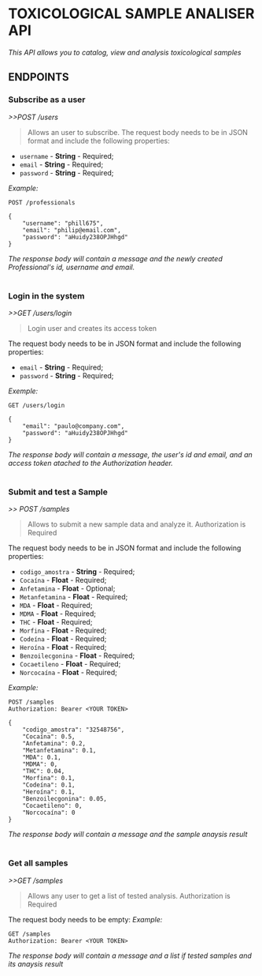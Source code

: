 # TOXICOLOGICAL SAMPLE ANALISER API
_This API allows you to catalog, view and analysis toxicological samples_

## ENDPOINTS

### Subscribe as a user
_>>POST /users_
>Allows an user to subscribe.
The request body needs to be in JSON format and include the following properties:
- `username` - **String** - Required;
- `email` - **String** - Required;
- `password` - **String** - Required;
 
_Example:_
```
POST /professionals

{
	"username": "phill675",
	"email": "philip@email.com",	
	"password": "aHuidy238OPJHhgd"	
}
```
_The response body will contain a message and the newly created Professional's id, username and email._<br><br>  

### Login in the system ###
_>>GET /users/login_
>Login user and creates its access token

The request body needs to be in JSON format and include the following properties:
- `email` - **String** - Required;
- `password` - **String** - Required;

_Exemple:_
```
GET /users/login

{
	"email": "paulo@company.com",
	"password": "aHuidy238OPJHhgd"
} 
```
_The response body will contain a message, the user's id and email, and an access token atached to the Authorization header._<br><br>  

### Submit and test a Sample
_>> POST  /samples_
>Allows to submit a new sample data and analyze it. Authorization is Required

The request body needs to be in JSON format and include the following properties:
- `codigo_amostra` - **String** - Required;
- `Cocaína` - **Float** - Required;
- `Anfetamina` - **Float** - Optional;
- `Metanfetamina` - **Float** - Required;
- `MDA` - **Float** - Required;
- `MDMA` - **Float** - Required;
- `THC` - **Float** - Required;
- `Morfina` - **Float** - Required;
- `Codeína` - **Float** - Required;  
- `Heroína` - **Float** - Required;  
- `Benzoilecgonina` - **Float** - Required;  
- `Cocaetileno` - **Float** - Required;  
- `Norcocaína` - **Float** - Required;


*Example:*
```
POST /samples
Authorization: Bearer <YOUR TOKEN>

{
    "codigo_amostra": "32548756",
    "Cocaína": 0.5,
    "Anfetamina": 0.2,
    "Metanfetamina": 0.1,
    "MDA": 0.1,
    "MDMA": 0,
    "THC": 0.04,
    "Morfina": 0.1,
    "Codeína": 0.1,
    "Heroína": 0.1,
    "Benzoilecgonina": 0.05,
    "Cocaetileno": 0,
    "Norcocaína": 0
}
```
_The response body will contain a message and the sample anaysis result_<br><br>

### Get all samples
_>>GET /samples_
>Allows any user to get a list of tested analysis. Authorization is Required

The request body needs to be empty:
_Example:_
```
GET /samples
Authorization: Bearer <YOUR TOKEN>
```
_The response body will contain a message and a list if tested samples and its anaysis result_<br><br>
